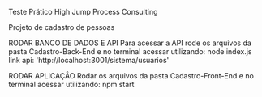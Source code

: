 Teste Prático High Jump Process Consulting

Projeto de cadastro de pessoas

RODAR BANCO DE DADOS E API
Para acessar a API rode os arquivos da pasta Cadastro-Back-End e no terminal acessar utilizando:
node index.js
link api: 'http://localhost:3001/sistema/usuarios'

RODAR APLICAÇÂO
Rodar os arquivos da pasta Cadastro-Front-End e no terminal acessar utilizando:
npm start

